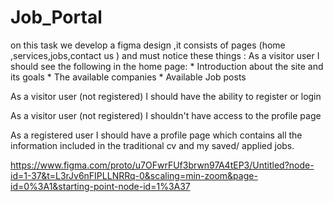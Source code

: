 # Job_Portal
on this task we develop a figma design ,it consists of pages (home ,services,jobs,contact us )
and must notice these things :
As a visitor user I should see the following in the home page: * Introduction about the site and its goals * The available companies * Available Job posts

As a visitor user (not registered) I should have the ability to register or login

As a visitor user (not registered) I shouldn't have access to the profile page

As a registered user I should have a profile page which contains all the information included in the traditional cv and my saved/ applied jobs.

https://www.figma.com/proto/u7OFwrFUf3brwn97A4tEP3/Untitled?node-id=1-37&t=L3rJv6nFIPLLNRRq-0&scaling=min-zoom&page-id=0%3A1&starting-point-node-id=1%3A37
